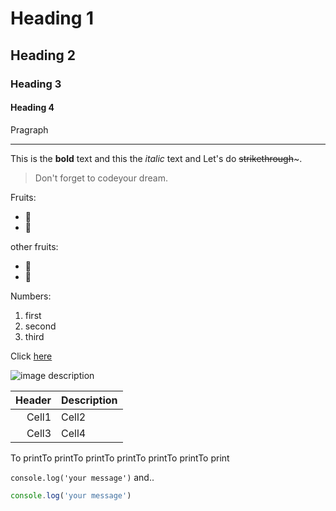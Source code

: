 <!-- Heading --->

# Heading 1
## Heading 2
### Heading 3
#### Heading 4

Pragraph

<!-- Line --->
___

<!-- Text attribute --->

This is the **bold** text and this the *italic* text and Let's do ~~strikethrough~~~.

<!-- Quote --->
> Don't forget to codeyour dream.

<!-- Bullet List --->
Fruits:
* 🍊
* 🍑

other fruits: 
- 🍒
- 🍓

<!-- Numbered List --->
Numbers:
1. first
2. second
3. third

<!-- Link  --->
Click [here](http://academy.dream-coding.com/)

<!-- Image --->
![image description](https://www.youtube.com/s/desktop/40e48d19/img/favicon_32.png)

<!-- Table --->
|Header|Description|
|--:|--|
|Cell1|Cell2|
|Cell3|Cell4|

<!-- Code -->
To printTo printTo printTo printTo printTo printTo print

`console.log('your message')` and..

``` ts
console.log('your message')
```

<!-- Github favored Markdown -->

